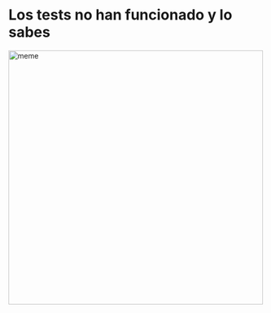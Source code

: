<h1>Los tests no han funcionado y lo sabes</h1> <img src="https://i.redd.it/sd8cdeg8skea1.jpg" alt="meme" width="500" height="500"></img>